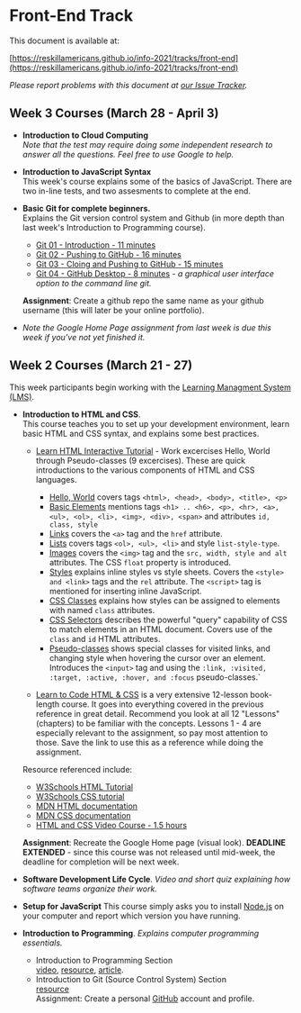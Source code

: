 # Front-End Track


This document is available at:

[https://reskillamericans.github.io/info-2021/tracks/front-end](https://reskillamericans.github.io/info-2021/tracks/front-end)

*Please report problems with this document at
[our Issue Tracker](https://github.com/reskillamericans/info-2021/issues).*

## Week 3 Courses (March 28 - April 3)

- **Introduction to Cloud Computing**<br>
  *Note that the test may require doing some independent research
  to answer all the questions.  Feel free to use Google to help.*
- **Introduction to JavaScript Syntax**<br>
  This week's course explains some of the basics of JavaScript.  There are
  two in-line tests, and two assesments to complete at the end.
- **Basic Git for complete beginners.**<br>
  Explains the Git version control system and Github (in more depth
  than last week's Introduction to Programming course).
  - [Git 01 - Introduction - 11 minutes](https://youtu.be/dI_CUlVKrFw)
  - [Git 02 - Pushing to GitHub - 16 minutes](https://youtu.be/0FaJF4t5Kfo)
  - [Git 03 - Cloing and Pushing to GitHub - 15 minutes](https://youtu.be/2chNGl5RGy4)
  - [Git 04 - GitHub Desktop - 8 minutes](https://youtu.be/YUkoy0PlTFQ) - *a graphical user interface option to the command line git.*

  **Assignment**: Create a github repo the same name as your github username (this will later be your online portfolio).
- *Note the Google Home Page assignment from last week is due this
   week if you've not yet finished it.*

## Week 2 Courses (March 21 - 27)

This week participants begin working with the [Learning Managment System (LMS)](https://reskillamericans.us).

- **Introduction to HTML and CSS**.<br>
  This course teaches you to set up your development environment,
  learn basic HTML and CSS syntax, and explains some best practices.

  - [Learn HTML Interactive Tutorial](https://www.learn-html.org/) - Work excercises Hello, World through Pseudo-classes (9 excercises).  These are quick introductions to the various components of HTML and CSS languages.
    - [Hello, World](https://www.learn-html.org/en/Hello%2C_World%21) covers tags `<html>, <head>, <body>, <title>, <p>`
    - [Basic Elements](https://www.learn-html.org/en/Basic_Elements) mentions tags `<h1> .. <h6>, <p>, <hr>, <a>, <ul>, <ol>, <li>, <img>, <div>, <span>` and attributes `id, class, style`
    - [Links](https://www.learn-html.org/en/Links) covers the `<a>` tag and the `href` attribute.
    - [Lists](https://www.learn-html.org/en/Lists) covers tags `<ol>, <ul>, <li>` and style `list-style-type`.
    - [Images](https://www.learn-html.org/en/Images) covers the `<img>` tag and the `src, width, style and alt` attributes.  The CSS `float` property is introduced.
    - [Styles](https://www.learn-html.org/en/Styles) explains inline styles vs style sheets.  Covers the `<style> and <link>` tags and the `rel` attribute.  The `<script>` tag is mentioned for inserting inline JavaScript.
    - [CSS Classes](https://www.learn-html.org/en/Classes) explains how styles can be assigned to elements with named `class` attributes.
    - [CSS Selectors](https://www.learn-html.org/en/Selectors) describes the powerful "query" capability of CSS to match elements in an HTML document.  Covers use of the `class` and `id` HTML attributes.
    - [Pseudo-classes](https://www.learn-html.org/en/Pseudo-classes) shows special classes for visited links, and changing style when hovering the cursor over an element.  Introduces the `<input>` tag and using the `:link, :visited, :target, :active, :hover, and :focus` pseudo-classes.`

  - [Learn to Code HTML & CSS](https://learn.shayhowe.com/html-css/) is a very extensive 12-lesson book-length course.  It goes into everything covered in the previous reference in great detail.  Recommend you look at all 12 "Lessons" (chapters) to be familiar with the concepts.  Lessons 1 - 4 are especially relevant to the assignment, so pay most attention to those.  Save the link to use this as a reference while doing the assignment.

  Resource referenced include:
  - [W3Schools HTML Tutorial](https://www.w3schools.com/html/default.asp)
  - [W3Schools CSS tutorial](https://www.w3schools.com/html/default.asp)
  - [MDN HTML documentation](https://developer.mozilla.org/en-US/docs/Web/HTML)
  - [MDN CSS documentation](https://developer.mozilla.org/en-US/docs/Web/CSS)
  - [HTML and CSS Video Course - 1.5 hours](https://youtu.be/kLO4X_3VYdg)<br>
  
  **Assignment**: Recreate the Google Home page (visual look). **DEADLINE EXTENDED** - since this course was not released until mid-week, the deadline for completion will be next week.
- **Software Development Life Cycle**. *Video and short quiz explaining how software teams organize their work.*
- **Setup for JavaScript** This course simply asks you to install [Node.js](https://nodejs.org/) on your computer and report which version you have running.
- **Introduction to Programming**.  *Explains computer programming essentials.*
  - Introduction to Programming Section<br>
    [video](https://youtu.be/zOjov-2OZ0E), [resource](https://github.com/microsoft/Web-Dev-For-Beginners/tree/main/1-getting-started-lessons/1-intro-to-programming-languages), [article](https://www.freecodecamp.org/news/beginners-roadmap-web-development/).
  - Introduction to Git (Source Control System) Section<br>
    [resource](https://github.com/microsoft/Web-Dev-For-Beginners/tree/main/1-getting-started-lessons/2-github-basics)<br>
  Assignment: Create a personal [GitHub](https://github.com/) account and profile.
